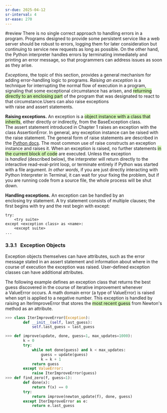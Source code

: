 ```yaml
---
sr-due: 2025-04-12
sr-interval: 4
sr-ease: 270
---
```


#review 
There is no single correct approach to handling errors in a program. Programs designed to provide some persistent service like a web server should be robust to errors, logging them for later consideration but continuing to service new requests as long as possible. On the other hand, the Python interpreter handles errors by terminating immediately and printing an error message, so that programmers can address issues as soon as they arise.

_Exceptions_, the topic of this section, provides a general mechanism for adding error-handling logic to programs. _Raising an exception_ is a technique for interrupting the normal flow of execution in a program, signaling that some exceptional circumstance has arisen, and <span style="background:#d3f8b6">returning directly to an enclosing part</span> of the program that was designated to react to that circumstance.Users can also raise exceptions with raise and assert statements.

**Raising exceptions.** An exception is a <span style="background:#d3f8b6">object instance with a class that inherits</span>, either directly or indirectly, from the BaseException class. The assert statement introduced in Chapter 1 raises an exception with the class AssertionError. In general, any exception instance can be raised with the raise statement. The general form of raise statements are described in the [Python docs](http://docs.python.org/py3k/reference/simple_stmts.html#raise). The most common use of raise constructs an exception instance and raises it. When an exception is raised, no further statements <span style="background:#d3f8b6">in the current block of code</span> are executed.
Unless the exception is _handled_ (described below), the interpreter will return directly to the interactive read-eval-print loop, or terminate entirely if Python was started with a file argument. *In other words*, if you are just directly interacting with Python Interpreter in Terminal, it can wait for your fixing the problem, but if you are running code from a source file, the whole process will be shut down.

**Handling exceptions.** An exception can be handled by an enclosing try statement. A try statement consists of multiple clauses; the first begins with try and the rest begin with except:
```
try:
    <try suite>
except <exception class> as <name>:
    <except suite>
...
```

### 3.3.1   Exception Objects

Exception objects themselves can have attributes, such as the error message stated in an assert statement and information about where in the course of execution the exception was raised. User-defined exception classes can have additional attributes.

The following example defines an exception class that returns the best guess discovered in the course of iterative improvement whenever a ValueError occurs. A math domain error (a type of ValueError) is raised when sqrt is applied to a negative number. This exception is handled by raising an IterImproveError that stores the <span style="background:#d3f8b6">most recent guess</span> from Newton's method as an attribute.
```python
>>> class IterImproveError(Exception):
        def __init__(self, last_guess):
            self.last_guess = last_guess
```

```python
>>> def improve(update, done, guess=1, max_updates=1000):
        k = 0
        try:
            while not done(guess) and k < max_updates:
                guess = update(guess)
                k = k + 1
            return guess
        except ValueError:
            raise IterImproveError(guess)
>>> def find_zero(f, guess=1):
        def done(x):
            return f(x) == 0
        try:
            return improve(newton_update(f), done, guess)
        except IterImproveError as e:
            return e.last_guess
```
















